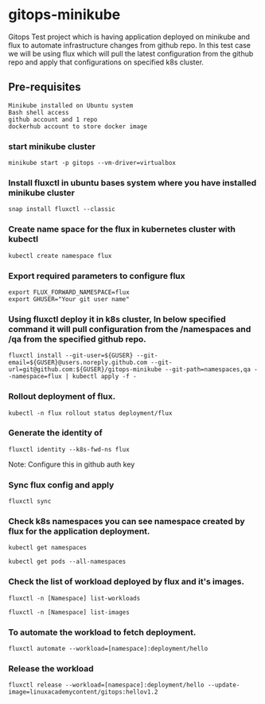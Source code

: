 # gitops-minikube
Gitops Test project which is having application deployed on minikube and flux to automate infrastructure changes from github repo.
In this test case we will be using flux which will pull the latest configuration from the github repo and apply that configurations on specified k8s cluster.

## Pre-requisites 
	Minikube installed on Ubuntu system
	Bash shell access
	github account and 1 repo
	dockerhub account to store docker image

### start minikube cluster 
	minikube start -p gitops --vm-driver=virtualbox

### Install fluxctl in ubuntu bases system where you have installed minikube cluster
	snap install fluxctl --classic

### Create name space for the flux in kubernetes cluster with kubectl
	kubectl create namespace flux

### Export required parameters to configure flux
	export FLUX_FORWARD_NAMESPACE=flux
	export GHUSER="Your git user name"

### Using fluxctl deploy it in k8s cluster, In below specified command it will pull configuration from the /namespaces and /qa from the specified github repo.
	fluxctl install --git-user=${GUSER} --git-email=${GUSER}@users.noreply.github.com --git-url=git@github.com:${GUSER}/gitops-minikube --git-path=namespaces,qa --namespace=flux | kubectl apply -f -

### Rollout deployment of flux.
	kubectl -n flux rollout status deployment/flux

### Generate the identity of 
	fluxctl identity --k8s-fwd-ns flux
Note: Configure this in github auth key 

### Sync flux config and apply
	fluxctl sync

### Check k8s namespaces you can see namespace created by flux for the application deployment.
	kubectl get namespaces

	kubectl get pods --all-namespaces

### Check the list of workload deployed by flux and it's images.
	fluxctl -n [Namespace] list-workloads

	fluxctl -n [Namespace] list-images

### To automate the workload to fetch deployment.
	fluxctl automate --workload=[namespace]:deployment/hello

### Release the workload 
	fluxctl release --workload=[namespace]:deployment/hello --update-image=linuxacademycontent/gitops:hellov1.2

